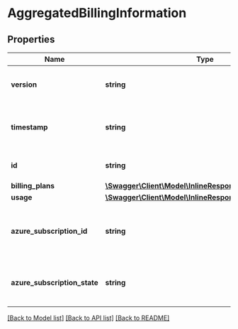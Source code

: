 # AggregatedBillingInformation

## Properties
Name | Type | Description | Notes
------------ | ------------- | ------------- | -------------
**version** | **string** | Version of the Billing Information schema | [optional] 
**timestamp** | **string** | The ISO 8601 datetime of last modification | [optional] 
**id** | **string** | ID of the user or organization | [optional] 
**billing_plans** | [**\Swagger\Client\Model\InlineResponse20013BillingPlans**](InlineResponse20013BillingPlans.md) |  | [optional] 
**usage** | [**\Swagger\Client\Model\InlineResponse20013Usage**](InlineResponse20013Usage.md) |  | [optional] 
**azure_subscription_id** | **string** | Unique identifier for the Azure subscription used for billing | [optional] 
**azure_subscription_state** | **string** | State of the Azure subscription used for billing | [optional] 

[[Back to Model list]](../README.md#documentation-for-models) [[Back to API list]](../README.md#documentation-for-api-endpoints) [[Back to README]](../README.md)


